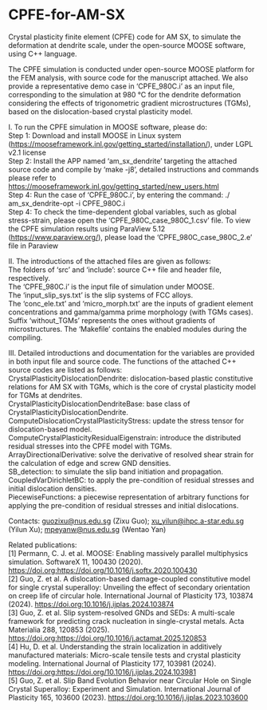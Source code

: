 CPFE-for-AM-SX
=====

Crystal plasticity finite element (CPFE) code for AM SX, to simulate the deformation at dendrite scale, under the open-source MOOSE software, using C++ language.  

The CPFE simulation is conducted under open-source MOOSE platform for the FEM analysis, with source code for the manuscript attached. We also provide a representative demo case in ‘CPFE_980C.i’ as an input file, corresponding to the simulation at 980 °C for the dendrite deformation considering the effects of trigonometric gradient microstructures (TGMs), based on the dislocation-based crystal plasticity model.

I. To run the CPFE simulation in MOOSE software, please do:  
Step 1: Download and install MOOSE in Linux system (https://mooseframework.inl.gov/getting_started/installation/), under LGPL v2.1 license  
Step 2: Install the APP named ‘am_sx_dendrite’ targeting the attached source code and compile by ‘make -j8’, detailed  instructions and commands please refer to https://mooseframework.inl.gov/getting_started/new_users.html  
Step 4: Run the case of ‘CPFE_980C.i’, by entering the command: ./ am_sx_dendrite-opt -i CPFE_980C.i  
Step 4: To check the time-dependent global variables, such as global stress-strain, please open the ‘CPFE_980C_case_980C_1.csv’ file. To view the CPFE simulation results using ParaView 5.12 (https://www.paraview.org/), please load the ‘CPFE_980C_case_980C_2.e’ file in Paraview  

II. The introductions of the attached files are given as follows:  
The folders of ‘src’ and ‘include’: source C++ file and header file, respectively.  
The ‘CPFE_980C.i’ is the input file of simulation under MOOSE.  
The ‘input_slip_sys.txt’ is the slip systems of FCC alloys.  
The ‘conc_ele.txt’ and ‘micro_morph.txt’ are the inputs of gradient element concentrations and gamma/gamma prime morphology (with TGMs cases). Suffix ‘without_TGMs’ represents the ones without gradients of microstructures. 
The ‘Makefile’ contains the enabled modules during the compiling.  

III. Detailed introductions and documentation for the variables are provided in both input file and source code. The functions of the attached C++ source codes are listed as follows:  
CrystalPlasticityDislocationDendrite: dislocation-based plastic constitutive relations for AM SX with TGMs, which is the core of crystal plasticity model for TGMs at dendrites.  
CrystalPlasticityDislocationDendriteBase: base class of CrystalPlasticityDislocationDendrite.  
ComputeDislocationCrystalPlasticityStress: update the stress tensor for dislocation-based model.  
ComputeCrystalPlasticityResidualEigenstrain: introduce the distributed residual stresses into the CPFE model with TGMs.  
ArrayDirectionalDerivative: solve the derivative of resolved shear strain for the calculation of edge and screw GND densities.  
SB_detection: to simulate the slip band initiation and propagation.  
CoupledVarDirichletBC: to apply the pre-condition of residual stresses and initial dislocation densities.  
PiecewiseFunctions: a piecewise representation of arbitrary functions for applying the pre-condition of residual stresses and initial dislocations.  

Contacts: guozixu@nus.edu.sg (Zixu Guo); xu_yilun@ihpc.a-star.edu.sg (Yilun Xu); mpeyanw@nus.edu.sg (Wentao Yan)

Related publications:  
[1] Permann, C. J. et al. MOOSE: Enabling massively parallel multiphysics simulation. SoftwareX 11, 100430 (2020). https://doi.org:https://doi.org/10.1016/j.softx.2020.100430  
[2] Guo, Z. et al. A dislocation-based damage-coupled constitutive model for single crystal superalloy: Unveiling the effect of secondary orientation on creep life of circular hole. International Journal of Plasticity 173, 103874 (2024). https://doi.org:10.1016/j.ijplas.2024.103874  
[3] Guo, Z. et al. Slip system-resolved GNDs and SEDs: A multi-scale framework for predicting crack nucleation in single-crystal metals. Acta Materialia 288, 120853 (2025). https://doi.org:https://doi.org/10.1016/j.actamat.2025.120853  
[4] Hu, D. et al. Understanding the strain localization in additively manufactured materials: Micro-scale tensile tests and crystal plasticity modeling. International Journal of Plasticity 177, 103981 (2024). https://doi.org:https://doi.org/10.1016/j.ijplas.2024.103981  
[5] Guo, Z. et al. Slip Band Evolution Behavior near Circular Hole on Single Crystal Superalloy: Experiment and Simulation. International Journal of Plasticity 165, 103600 (2023). https://doi.org:10.1016/j.ijplas.2023.103600  
